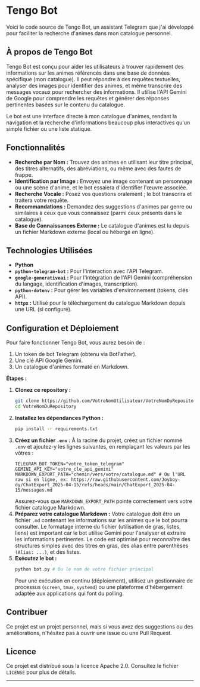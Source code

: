 # Tengo Bot

Voici le code source de Tengo Bot, un assistant Telegram que j'ai développé pour faciliter la recherche d'animes dans mon catalogue personnel.

## À propos de Tengo Bot

Tengo Bot est conçu pour aider les utilisateurs à trouver rapidement des informations sur les animes référencés dans une base de données spécifique (mon catalogue). Il peut répondre à des requêtes textuelles, analyser des images pour identifier des animes, et même transcrire des messages vocaux pour rechercher des informations. Il utilise l'API Gemini de Google pour comprendre les requêtes et générer des réponses pertinentes basées sur le contenu du catalogue.

Le bot est une interface directe à mon catalogue d'animes, rendant la navigation et la recherche d'informations beaucoup plus interactives qu'un simple fichier ou une liste statique.

## Fonctionnalités

*   **Recherche par Nom :** Trouvez des animes en utilisant leur titre principal, des titres alternatifs, des abréviations, ou même avec des fautes de frappe.
*   **Identification par Image :** Envoyez une image contenant un personnage ou une scène d'anime, et le bot essaiera d'identifier l'œuvre associée.
*   **Recherche Vocale :** Posez vos questions oralement ; le bot transcrira et traitera votre requête.
*   **Recommandations :** Demandez des suggestions d'animes par genre ou similaires à ceux que vous connaissez (parmi ceux présents dans le catalogue).
*   **Base de Connaissances Externe :** Le catalogue d'animes est lu depuis un fichier Markdown externe (local ou hébergé en ligne).

## Technologies Utilisées

*   **Python**
*   **`python-telegram-bot` :** Pour l'interaction avec l'API Telegram.
*   **`google-generativeai` :** Pour l'intégration de l'API Gemini (compréhension du langage, identification d'images, transcription).
*   **`python-dotenv` :** Pour gérer les variables d'environnement (tokens, clés API).
*   **`httpx` :** Utilisé pour le téléchargement du catalogue Markdown depuis une URL (si configuré).

## Configuration et Déploiement

Pour faire fonctionner Tengo Bot, vous aurez besoin de :

1.  Un token de bot Telegram (obtenu via BotFather).
2.  Une clé API Google Gemini.
3.  Un catalogue d'animes formaté en Markdown.

**Étapes :**

1.  **Clonez ce repository :**
    ```bash
    git clone https://github.com/VotreNomUtilisateur/VotreNomDuRepository.git
    cd VotreNomDuRepository
    ```
2.  **Installez les dépendances Python :**
    ```bash
    pip install -r requirements.txt
    ```
3.  **Créez un fichier `.env` :** À la racine du projet, créez un fichier nommé `.env` et ajoutez-y les lignes suivantes, en remplaçant les valeurs par les vôtres :
    ```dotenv
    TELEGRAM_BOT_TOKEN="votre_token_telegram"
    GEMINI_API_KEY="votre_cle_api_gemini"
    MARKDOWN_EXPORT_PATH="chemin/vers/votre/catalogue.md" # Ou l'URL raw si en ligne, ex: https://raw.githubusercontent.com/Joyboy-dy/ChatExport_2025-04-15/refs/heads/main/ChatExport_2025-04-15/messages.md
    ```
    Assurez-vous que `MARKDOWN_EXPORT_PATH` pointe correctement vers votre fichier catalogue Markdown.
4.  **Préparez votre catalogue Markdown :** Votre catalogue doit être un fichier `.md` contenant les informations sur les animes que le bot pourra consulter. Le formatage interne du fichier (utilisation de gras, listes, liens) est important car le bot utilise Gemini pour l'analyser et extraire les informations pertinentes. Le code est optimisé pour reconnaître des structures simples avec des titres en gras, des alias entre parenthèses `(Alias: ...)`, et des listes.
5.  **Exécutez le bot :**
    ```bash
    python bot.py # Ou le nom de votre fichier principal
    ```
    Pour une exécution en continu (déploiement), utilisez un gestionnaire de processus (`screen`, `tmux`, `systemd`) ou une plateforme d'hébergement adaptée aux applications qui font du polling.

## Contribuer

Ce projet est un projet personnel, mais si vous avez des suggestions ou des améliorations, n'hésitez pas à ouvrir une issue ou une Pull Request.

## Licence

Ce projet est distribué sous la licence Apache 2.0. Consultez le fichier `LICENSE` pour plus de détails.

---